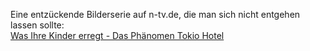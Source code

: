 <html><body><p>Eine entzückende Bilderserie auf n-tv.de, die man sich nicht entgehen lassen sollte:<br>
<a href="http://www.n-tv.de/739745.html">Was Ihre Kinder erregt - Das Phänomen Tokio Hotel</a></p></body></html>